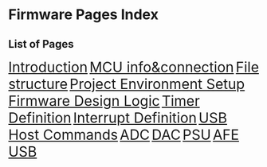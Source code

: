 # Firmware Pages Index

## List of Pages

<span style="font-size:2em;">[Introduction](firmware/introduction.md)</span>
<span style="font-size:2em;">[MCU info&connection](firmware/MCU_info_con.md)</span>
<span style="font-size:2em;">[File structure](firmware/file_struct.md)</span>
<span style="font-size:2em;">[Project Environment Setup](firmware/Project_setup.md)</span>
<span style="font-size:2em;">[Firmware Design Logic](firmware/firmware_logic.md)</span>
<span style="font-size:2em;">[Timer Definition](firmware/timer_definition.md)</span>
<span style="font-size:2em;">[Interrupt Definition](firmware/IRQ_definition.md)</span>
<span style="font-size:2em;">[USB Host Commands](firmware/USB_Opcode.md)</span>
<span style="font-size:2em;">[ADC](firmware/ADC.md)</span>
<span style="font-size:2em;">[DAC](firmware/DAC.md)</span>
<span style="font-size:2em;">[PSU](firmware/PSU.md)</span>
<span style="font-size:2em;">[AFE](firmware/AFE.md)</span>
<span style="font-size:2em;">[USB](firmware/USB.md)</span>